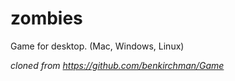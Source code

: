 # zombies

Game for desktop. (Mac, Windows, Linux)

*cloned from https://github.com/benkirchman/Game*
